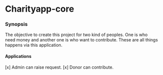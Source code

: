 # Charityapp-core

### Synopsis

The objective to create this project for two kind of peoples.
One is who need money and another one is who want to contribute.
These are all things happens via this application.

#### Applications
[x]  Admin can raise request.
[x] Donor can contribute.

